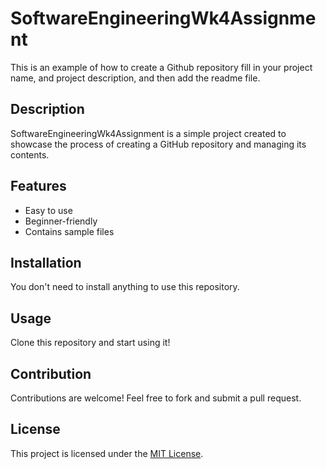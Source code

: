 # SoftwareEngineeringWk4Assignment
This is an example of how to create a Github repository fill in your project name, and project description, and then add the readme file.
## Description

SoftwareEngineeringWk4Assignment is a simple project created to showcase the process of creating a GitHub repository and managing its contents.

## Features

- Easy to use
- Beginner-friendly
- Contains sample files

## Installation

You don't need to install anything to use this repository.

## Usage

Clone this repository and start using it!

## Contribution

Contributions are welcome! Feel free to fork and submit a pull request.

## License

This project is licensed under the [MIT License](LICENSE).
